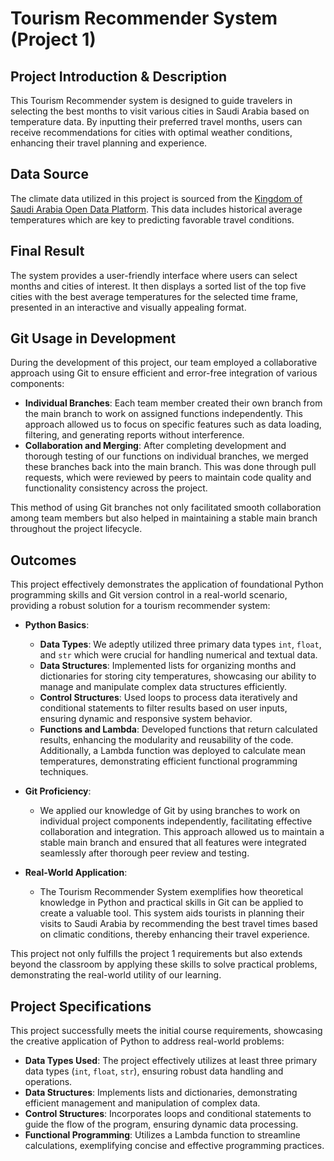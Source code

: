 # Tourism Recommender System (Project 1)

## Project Introduction & Description

This Tourism Recommender system is designed to guide travelers in selecting the best months to visit various cities in Saudi Arabia based on temperature data. By inputting their preferred travel months, users can receive recommendations for cities with optimal weather conditions, enhancing their travel planning and experience.

## Data Source

The climate data utilized in this project is sourced from the [Kingdom of Saudi Arabia Open Data Platform](https://open.data.gov.sa/ar/datasets/view/2c95f8d9-c1a9-4c4d-a1d4-b7de55a87136/resources). This data includes historical average temperatures which are key to predicting favorable travel conditions.

## Final Result

The system provides a user-friendly interface where users can select months and cities of interest. It then displays a sorted list of the top five cities with the best average temperatures for the selected time frame, presented in an interactive and visually appealing format.

## Git Usage in Development

During the development of this project, our team employed a collaborative approach using Git to ensure efficient and error-free integration of various components:

- **Individual Branches**: Each team member created their own branch from the main branch to work on assigned functions independently. This approach allowed us to focus on specific features such as data loading, filtering, and generating reports without interference.
- **Collaboration and Merging**: After completing development and thorough testing of our functions on individual branches, we merged these branches back into the main branch. This was done through pull requests, which were reviewed by peers to maintain code quality and functionality consistency across the project.

This method of using Git branches not only facilitated smooth collaboration among team members but also helped in maintaining a stable main branch throughout the project lifecycle.

## Outcomes

This project effectively demonstrates the application of foundational Python programming skills and Git version control in a real-world scenario, providing a robust solution for a tourism recommender system:

- **Python Basics**:

  - **Data Types**: We adeptly utilized three primary data types `int`, `float`, and `str` which were crucial for handling numerical and textual data.
  - **Data Structures**: Implemented lists for organizing months and dictionaries for storing city temperatures, showcasing our ability to manage and manipulate complex data structures efficiently.
  - **Control Structures**: Used loops to process data iteratively and conditional statements to filter results based on user inputs, ensuring dynamic and responsive system behavior.
  - **Functions and Lambda**: Developed functions that return calculated results, enhancing the modularity and reusability of the code. Additionally, a Lambda function was deployed to calculate mean temperatures, demonstrating efficient functional programming techniques.

- **Git Proficiency**:

  - We applied our knowledge of Git by using branches to work on individual project components independently, facilitating effective collaboration and integration. This approach allowed us to maintain a stable main branch and ensured that all features were integrated seamlessly after thorough peer review and testing.

- **Real-World Application**:
  - The Tourism Recommender System exemplifies how theoretical knowledge in Python and practical skills in Git can be applied to create a valuable tool. This system aids tourists in planning their visits to Saudi Arabia by recommending the best travel times based on climatic conditions, thereby enhancing their travel experience.

This project not only fulfills the project 1 requirements but also extends beyond the classroom by applying these skills to solve practical problems, demonstrating the real-world utility of our learning.

## Project Specifications

This project successfully meets the initial course requirements, showcasing the creative application of Python to address real-world problems:

- **Data Types Used**: The project effectively utilizes at least three primary data types (`int`, `float`, `str`), ensuring robust data handling and operations.
- **Data Structures**: Implements lists and dictionaries, demonstrating efficient management and manipulation of complex data.
- **Control Structures**: Incorporates loops and conditional statements to guide the flow of the program, ensuring dynamic data processing.
- **Functional Programming**: Utilizes a Lambda function to streamline calculations, exemplifying concise and effective programming practices.
